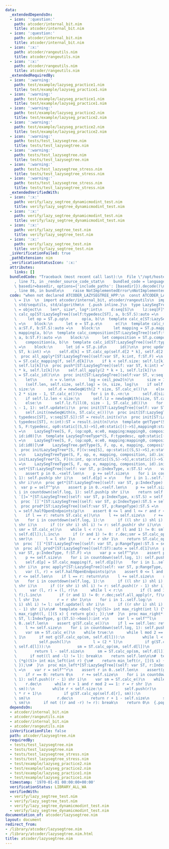 ```yaml
---
data:
  _extendedDependsOn:
  - icon: ':question:'
    path: atcoder/internal_bit.nim
    title: atcoder/internal_bit.nim
  - icon: ':question:'
    path: atcoder/internal_bit.nim
    title: atcoder/internal_bit.nim
  - icon: ':x:'
    path: atcoder/rangeutils.nim
    title: atcoder/rangeutils.nim
  - icon: ':x:'
    path: atcoder/rangeutils.nim
    title: atcoder/rangeutils.nim
  _extendedRequiredBy:
  - icon: ':warning:'
    path: test/example/lazyseg_practice1.nim
    title: test/example/lazyseg_practice1.nim
  - icon: ':warning:'
    path: test/example/lazyseg_practice1.nim
    title: test/example/lazyseg_practice1.nim
  - icon: ':warning:'
    path: test/example/lazyseg_practice2.nim
    title: test/example/lazyseg_practice2.nim
  - icon: ':warning:'
    path: test/example/lazyseg_practice2.nim
    title: test/example/lazyseg_practice2.nim
  - icon: ':warning:'
    path: tests/test_lazysegtree.nim
    title: tests/test_lazysegtree.nim
  - icon: ':warning:'
    path: tests/test_lazysegtree.nim
    title: tests/test_lazysegtree.nim
  - icon: ':warning:'
    path: tests/test_lazysegtree_stress.nim
    title: tests/test_lazysegtree_stress.nim
  - icon: ':warning:'
    path: tests/test_lazysegtree_stress.nim
    title: tests/test_lazysegtree_stress.nim
  _extendedVerifiedWith:
  - icon: ':x:'
    path: verify/lazy_segtree_dynamicmodint_test.nim
    title: verify/lazy_segtree_dynamicmodint_test.nim
  - icon: ':x:'
    path: verify/lazy_segtree_dynamicmodint_test.nim
    title: verify/lazy_segtree_dynamicmodint_test.nim
  - icon: ':x:'
    path: verify/lazy_segtree_test.nim
    title: verify/lazy_segtree_test.nim
  - icon: ':x:'
    path: verify/lazy_segtree_test.nim
    title: verify/lazy_segtree_test.nim
  _isVerificationFailed: true
  _pathExtension: nim
  _verificationStatusIcon: ':x:'
  attributes:
    links: []
  bundledCode: "Traceback (most recent call last):\n  File \"/opt/hostedtoolcache/Python/3.9.6/x64/lib/python3.9/site-packages/onlinejudge_verify/documentation/build.py\"\
    , line 71, in _render_source_code_stat\n    bundled_code = language.bundle(stat.path,\
    \ basedir=basedir, options={'include_paths': [basedir]}).decode()\n  File \"/opt/hostedtoolcache/Python/3.9.6/x64/lib/python3.9/site-packages/onlinejudge_verify/languages/nim.py\"\
    , line 86, in bundle\n    raise NotImplementedError\nNotImplementedError\n"
  code: "when not declared ATCODER_LAZYSEGTREE_HPP:\n  const ATCODER_LAZYSEGTREE_HPP*\
    \ = 1\n  \n  import atcoder/internal_bit, atcoder/rangeutils\n  import std/sugar,\
    \ std/sequtils, std/algorithm\n  {.push inline.}\n  type LazySegTree*[S,F;p:static[tuple]]\
    \ = object\n    len*, size*, log*:int\n    d:seq[S]\n    lz:seq[F]\n\n  template\
    \ calc_op[ST:LazySegTree](self:typedesc[ST], a, b:ST.S):auto =\n    block:\n \
    \     let op = ST.p.op\n      op(a, b)\n  template calc_e[ST:LazySegTree](self:typedesc[ST]):auto\
    \ =\n    block:\n      let e = ST.p.e\n      e()\n  template calc_mapping[ST:LazySegTree](self:typedesc[ST],\
    \ a:ST.F, b:ST.S):auto =\n    block:\n      let mapping = ST.p.mapping\n     \
    \ mapping(a, b)\n  template calc_composition[ST:LazySegTree](self:typedesc[ST],\
    \ a, b:ST.F):auto =\n    block:\n      let composition = ST.p.composition\n  \
    \    composition(a, b)\n  template calc_id[ST:LazySegTree](self:typedesc[ST]):auto\
    \ =\n    block:\n      let id = ST.p.id\n      id()\n\n  proc update[ST:LazySegTree](self:var\
    \ ST, k:int) =\n    self.d[k] = ST.calc_op(self.d[2 * k], self.d[2 * k + 1])\n\
    \  proc all_apply*[ST:LazySegTree](self:var ST, k:int, f:ST.F) =\n    self.d[k]\
    \ = ST.calc_mapping(f, self.d[k])\n    if k < self.size: self.lz[k] = ST.calc_composition(f,\
    \ self.lz[k])\n  proc push*[ST:LazySegTree](self: var ST, k:int) =\n    self.all_apply(2\
    \ * k, self.lz[k])\n    self.all_apply(2 * k + 1, self.lz[k])\n    self.lz[k]\
    \ = ST.calc_id()\n\n  proc init[ST:LazySegTree](self:var ST, v:seq[ST.S]) =\n\
    \    let\n      n = v.len\n      log = ceil_pow2(n)\n      size = 1 shl log\n\
    \    (self.len, self.size, self.log) = (n, size, log)\n    if self.d.len < 2 *\
    \ size:\n      self.d = newSeqWith(2 * size, ST.calc_e())\n    else:\n      self.d.fill(0,\
    \ 2 * size - 1, ST.calc_e())\n    for i in 0..<n:\n      self.d[size + i] = v[i]\n\
    \    if self.lz.len < size:\n      self.lz = newSeqWith(size, ST.calc_id())\n\
    \    else:\n      self.lz.fill(0, size - 1, ST.calc_id())\n    for i in countdown(size\
    \ - 1, 1): self.update(i)\n  proc init[ST:LazySegTree](self: var ST, n:int) =\n\
    \    self.init(newSeqWith(n, ST.calc_e()))\n  proc init[ST:LazySegTree](self:\
    \ typedesc[ST], v:seq[ST.S]):ST = result.init(v)\n  proc init[ST:LazySegTree](self:\
    \ typedesc[ST], n:int):ST = result.init(n)\n\n  template getType*(ST:typedesc[LazySegTree],\
    \ S, F:typedesc, op0:static[(S,S)->S],e0:static[()->S],mapping0:static[(F,S)->S],composition0:static[(F,F)->F],id0:static[()->F]):typedesc[LazySegTree]\
    \ =\n    LazySegTree[S, F, (op:op0, e:e0, mapping:mapping0, composition:composition0,\
    \ id:id0)]\n  template LazySegTreeType*(S, F:typedesc, op0:static[(S,S)->S],e0:static[()->S],mapping0:static[(F,S)->S],composition0:static[(F,F)->F],id0:static[()->F]):typedesc[LazySegTree]\
    \ =\n    LazySegTree[S, F, (op:op0, e:e0, mapping:mapping0, composition:composition0,\
    \ id:id0)]\n#    LazySegTree.getType(S, F, op, e, mapping, composition, id)\n\n\
    \  proc initLazySegTree*[S, F](v:seq[S], op:static[(S,S)->S],e:static[()->S],mapping:static[(F,S)->S],composition:static[(F,F)->F],id:static[()->F]):auto\
    \ =\n    LazySegTreeType(S, F, op, e, mapping, composition, id).init(v)\n  proc\
    \ initLazySegTree*[S, F](n:int, op:static[(S,S)->S],e:static[()->S],mapping:static[(F,S)->S],composition:static[(F,F)->F],id:static[()->F]):auto\
    \ =\n    LazySegTreeType(S, F, op, e, mapping, composition, id).init(n)\n\n  proc\
    \ set*[ST:LazySegTree](self: var ST, p:IndexType, x:ST.S) =\n    var p = self^^p\n\
    \    assert p in 0..<self.len\n    p += self.size\n    for i in countdown(self.log,\
    \ 1): self.push(p shr i)\n    self.d[p] = x\n    for i in 1..self.log: self.update(p\
    \ shr i)\n\n  proc get*[ST:LazySegTree](self: var ST, p:IndexType):ST.S =\n  \
    \  var p = self^^p\n    assert p in 0..<self.len\n    p += self.size\n    for\
    \ i in countdown(self.log, 1): self.push(p shr i)\n    return self.d[p]\n\n  proc\
    \ `[]=`*[ST:LazySegTree](self: var ST, p:IndexType, x:ST.S) = self.set(p, x)\n\
    \  proc `[]`*[ST:LazySegTree](self: var ST, p:IndexType):ST.S = self.get(p)\n\n\
    \  proc prod*[ST:LazySegTree](self:var ST, p:RangeType):ST.S =\n    var (l, r)\
    \ = self.halfOpenEndpoints(p)\n    assert 0 <= l and l <= r and r <= self.len\n\
    \    if l == r: return ST.calc_e()\n\n    l += self.size\n    r += self.size\n\
    \n    for i in countdown(self.log, 1):\n      if ((l shr i) shl i) != l: self.push(l\
    \ shr i)\n      if ((r shr i) shl i) != r: self.push(r shr i)\n\n    var sml,\
    \ smr = ST.calc_e()\n    while l < r:\n      if (l and 1) != 0: sml = ST.calc_op(sml,\
    \ self.d[l]);l.inc\n      if (r and 1) != 0: r.dec;smr = ST.calc_op(self.d[r],\
    \ smr)\n      l = l shr 1\n      r = r shr 1\n    return ST.calc_op(sml, smr)\n\
    \n  proc `[]`*[ST:LazySegTree](self: var ST, p:RangeType):ST.S = self.prod(p)\n\
    \n  proc all_prod*[ST:LazySegTree](self:ST):auto = self.d[1]\n\n  proc apply*[ST:LazySegTree](self:\
    \ var ST, p:IndexType, f:ST.F) =\n    var p = self^^p\n    assert p in 0..<self.len\n\
    \    p += self.size\n    for i in countdown(self.log, 1): self.push(p shr i)\n\
    \    self.d[p] = ST.calc_mapping(f, self.d[p])\n    for i in 1..self.log: self.update(p\
    \ shr i)\n  proc apply*[ST:LazySegTree](self: var ST, p:RangeType, f:ST.F) =\n\
    \    var (l, r) = self.halfOpenEndpoints(p)\n    assert 0 <= l and l <= r and\
    \ r <= self.len\n    if l == r: return\n\n    l += self.size\n    r += self.size\n\
    \n    for i in countdown(self.log, 1):\n      if ((l shr i) shl i) != l: self.push(l\
    \ shr i)\n      if ((r shr i) shl i) != r: self.push((r - 1) shr i)\n\n    block:\n\
    \      var (l, r) = (l, r)\n      while l < r:\n        if (l and 1) != 0: self.all_apply(l,\
    \ f);l.inc\n        if (r and 1) != 0: r.dec;self.all_apply(r, f)\n        l =\
    \ l shr 1\n        r = r shr 1\n\n    for i in 1..self.log:\n      if ((l shr\
    \ i) shl i) != l: self.update(l shr i)\n      if ((r shr i) shl i) != r: self.update((r\
    \ - 1) shr i)\n\n#  template <bool (*g)(S)> int max_right(int l) {\n#    return\
    \ max_right(l, [](S x) { return g(x); });\n#  }\n  proc max_right*[ST:LazySegTree](self:var\
    \ ST, l:IndexType, g:(ST.S)->bool):int =\n    var l = self^^l\n    assert l in\
    \ 0..self.len\n    assert g(ST.calc_e())\n    if l == self.len: return self.len\n\
    \    l += self.size\n    for i in countdown(self.log, 1): self.push(l shr i)\n\
    \    var sm = ST.calc_e()\n    while true:\n      while l mod 2 == 0: l = l shr\
    \ 1\n      if not g(ST.calc_op(sm, self.d[l])):\n        while l < self.size:\n\
    \          self.push(l)\n          l = (2 * l)\n          if g(ST.calc_op(sm,\
    \ self.d[l])):\n            sm = ST.calc_op(sm, self.d[l])\n            l.inc\n\
    \        return l - self.size\n      sm = ST.calc_op(sm, self.d[l])\n      l.inc\n\
    \      if not((l and -l) != l): break\n    return self.len\n\n#  template <bool\
    \ (*g)(S)> int min_left(int r) {\n#    return min_left(r, [](S x) { return g(x);\
    \ });\n#  }\n  proc min_left*[ST:LazySegTree](self: var ST, r:IndexType, g:(ST.S)->bool):int\
    \ =\n    var r = self^^r\n    assert r in 0..self.len\n    assert(g(ST.calc_e()))\n\
    \    if r == 0: return 0\n    r += self.size\n    for i in countdown(self.log,\
    \ 1): self.push((r - 1) shr i)\n    var sm = ST.calc_e()\n    while true:\n  \
    \    r.dec\n      while r > 1 and r mod 2 == 1: r = r shr 1\n      if not g(ST.calc_op(self.d[r],\
    \ sm)):\n        while r < self.size:\n          self.push(r)\n          r = (2\
    \ * r + 1)\n          if g(ST.calc_op(self.d[r], sm)):\n            sm = ST.calc_op(self.d[r],\
    \ sm)\n            r.dec\n        return r + 1 - self.size\n      sm = ST.calc_op(self.d[r],\
    \ sm)\n      if not ((r and -r) != r): break\n    return 0\n  {.pop.}\n"
  dependsOn:
  - atcoder/internal_bit.nim
  - atcoder/rangeutils.nim
  - atcoder/internal_bit.nim
  - atcoder/rangeutils.nim
  isVerificationFile: false
  path: atcoder/lazysegtree.nim
  requiredBy:
  - tests/test_lazysegtree.nim
  - tests/test_lazysegtree.nim
  - tests/test_lazysegtree_stress.nim
  - tests/test_lazysegtree_stress.nim
  - test/example/lazyseg_practice2.nim
  - test/example/lazyseg_practice2.nim
  - test/example/lazyseg_practice1.nim
  - test/example/lazyseg_practice1.nim
  timestamp: '1970-01-01 00:00:00+00:00'
  verificationStatus: LIBRARY_ALL_WA
  verifiedWith:
  - verify/lazy_segtree_test.nim
  - verify/lazy_segtree_test.nim
  - verify/lazy_segtree_dynamicmodint_test.nim
  - verify/lazy_segtree_dynamicmodint_test.nim
documentation_of: atcoder/lazysegtree.nim
layout: document
redirect_from:
- /library/atcoder/lazysegtree.nim
- /library/atcoder/lazysegtree.nim.html
title: atcoder/lazysegtree.nim
---
```

